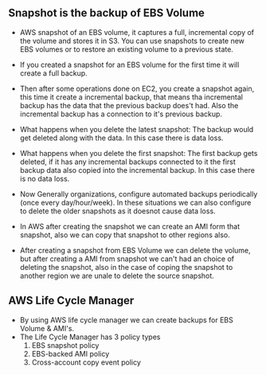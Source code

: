 Snapshot is the backup of EBS Volume
------------------------------------

* AWS snapshot of an EBS volume, it captures a full, incremental copy of the volume and stores it in S3. You can use snapshots to create new EBS volumes or to restore an existing volume to a previous state.
* If you created a snapshot for an EBS volume for the first time it will create a full backup.
* Then after some operations done on EC2, you create a snapshot again, this time it create a incremental backup, that means tha incremental backup has the data that the previous backup does't had. Also the incremental backup has a connection to it's previous backup.
* What happens when you delete the latest snapshot: The backup would get deleted along with the data. In this case there is data loss.
* What happens when you delete the first snapshot: The first backup gets deleted, if it has any incremental backups connected to it the first backup data also copied into the incremental backup. In this case there is no data loss.
* Now Generally organizations, configure automated backups periodically (once every day/hour/week). In these situations we can also configure to delete the older snapshots as it doesnot cause data loss.


* In AWS after creating the snapshot we can create an AMI form that snapshot, also we can copy that snapshot to other regions also.

* After creating a snapshot from EBS Volume we can delete the volume, but after creating a AMI from snapshot we can't had an choice of deleting the snapshot, also in the case of coping the snapshot to another region we are unale to delete the source snapshot.

AWS Life Cycle Manager
----------------------

* By using AWS life cycle manager we can create backups for EBS Volume & AMI's.
* The Life Cycle Manager has 3 policy types
   1. EBS snapshot policy
   2. EBS-backed AMI policy
   3. Cross-account copy event policy